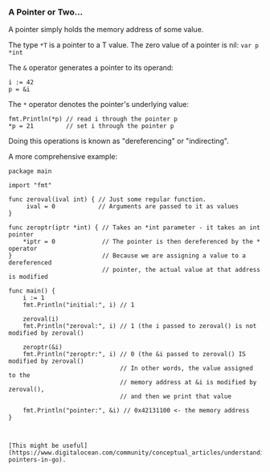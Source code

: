 ### A Pointer or Two...

A pointer simply holds the memory address of some value.

The type `*T` is a pointer to a T value. The zero value of a pointer is nil:
```var p *int```

The `&` operator generates a pointer to its operand:
```
i := 42
p = &i
```

The `*` operator denotes the pointer's underlying value:

```
fmt.Println(*p) // read i through the pointer p
*p = 21         // set i through the pointer p
```
Doing this operations is known as "dereferencing" or "indirecting".


A more comprehensive example:
```
package main

import "fmt"

func zeroval(ival int) { // Just some regular function. 
     ival = 0            // Arguments are passed to it as values
}

func zeroptr(iptr *int) { // Takes an *int parameter - it takes an int pointer
    *iptr = 0             // The pointer is then dereferenced by the * operator
}                         // Because we are assigning a value to a dereferenced
                          // pointer, the actual value at that address is modified

func main() {
    i := 1
    fmt.Println("initial:", i) // 1

    zeroval(i)
    fmt.Println("zeroval:", i) // 1 (the i passed to zeroval() is not modified by zeroval()

    zeroptr(&i)
    fmt.Println("zeroptr:", i) // 0 (the &i passed to zeroval() IS modified by zeroval()
                               // In other words, the value assigned to the
                               // memory address at &i is modified by zeroval(),
                               // and then we print that value

    fmt.Println("pointer:", &i) // 0x42131100 <- the memory address
}



[This might be useful](https://www.digitalocean.com/community/conceptual_articles/understanding-pointers-in-go).

